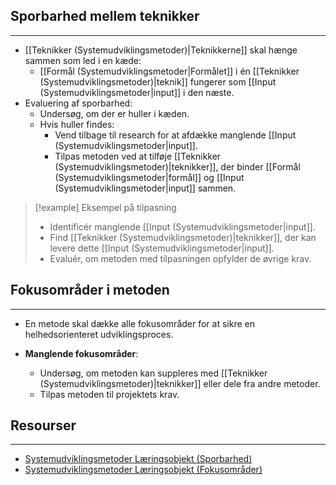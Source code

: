 
## Sporbarhed mellem teknikker
---
- [[Teknikker (Systemudviklingsmetoder)|Teknikkerne]] skal hænge sammen som led i en kæde:
    - [[Formål (Systemudviklingsmetoder|Formålet]] i én [[Teknikker (Systemudviklingsmetoder)|teknik]] fungerer som [[Input (Systemudviklingsmetoder|input]] i den næste.
- Evaluering af sporbarhed:
    - Undersøg, om der er huller i kæden.
    - Hvis huller findes:
        - Vend tilbage til research for at afdække manglende [[Input (Systemudviklingsmetoder|input]].
        - Tilpas metoden ved at tilføje [[Teknikker (Systemudviklingsmetoder)|teknikker]], der binder [[Formål (Systemudviklingsmetoder|formål]] og [[Input (Systemudviklingsmetoder|input]] sammen.


> [!example] Eksempel på tilpasning
>- Identificér manglende [[Input (Systemudviklingsmetoder|input]].
>- Find [[Teknikker (Systemudviklingsmetoder)|teknikker]], der kan levere dette [[Input (Systemudviklingsmetoder|input]].
>- Evaluér, om metoden med tilpasningen opfylder de øvrige krav.

## Fokusområder i metoden
---
- En metode skal dække alle fokusområder for at sikre en helhedsorienteret udviklingsproces.

- **Manglende fokusområder**:
    - Undersøg, om metoden kan suppleres med [[Teknikker (Systemudviklingsmetoder)|teknikker]] eller dele fra andre metoder.
    - Tilpas metoden til projektets krav.

## Resourser
---
- [Systemudviklingsmetoder Læringsobjekt (Sporbarhed)](https://rise.articulate.com/share/z4__3UlH11sC6jv4kXC8bwVZOfpz2X5H#/lessons/t4V-fKOjFf9bUboC4WO5SM8Tn4f8KzwJ)
- [Systemudviklingsmetoder Læringsobjekt (Fokusområder)](https://rise.articulate.com/share/z4__3UlH11sC6jv4kXC8bwVZOfpz2X5H#/lessons/GJjqHrZkv0ZcWqO_PF6gyoTbnUIbk6ny)



